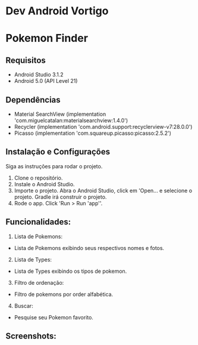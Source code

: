 # Dev Android Vortigo 

# Pokemon Finder

## Requisitos

- Android Studio 3.1.2
- Android 5.0 (API Level 21)

## Dependências
- Material SearchView (implementation 'com.miguelcatalan:materialsearchview:1.4.0')
- Recycler (implementation 'com.android.support:recyclerview-v7:28.0.0')
- Picasso (implementation 'com.squareup.picasso:picasso:2.5.2')

## Instalação e Configurações
Siga as instruções para rodar o projeto.
1. Clone o repositório.
2. Instale o Android Studio.
3. Importe o projeto. Abra o Android Studio, click em 'Open... e selecione o projeto. Gradle irá construir o projeto.
4. Rode o app. Click 'Run > Run 'app''.

## Funcionalidades:
1) Lista de Pokemons:
- Lista de Pokemons exibindo seus respectivos nomes e fotos.
 
2) Lista de Types:
- Lista de Types exibindo os tipos de pokemon.

3) Filtro de ordenação:
- Filtro de pokemons por order alfabética. 
 
4) Buscar:
- Pesquise seu Pokemon favorito.

## Screenshots: 
